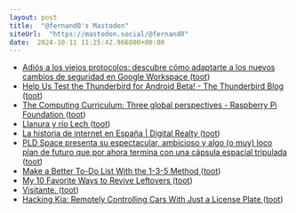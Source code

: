```yaml
---
layout: post
title:  "@fernand0's Mastodon"
siteUrl:  "https://mastodon.social/@fernand0"
date:  2024-10-11 11:25:42.966000+00:00
---
```

*  [Adiós a los viejos protocolos: descubre cómo adaptarte a los nuevos cambios de seguridad en Google Workspace ](https://wwwhatsnew.com/2024/10/04/adios-a-los-viejos-protocolos-descubre-como-adaptarte-a-los-nuevos-cambios-de-seguridad-en-google-workspace) ([toot](https://mastodon.social/@fernand0/113288540518145722))
*  [Help Us Test the Thunderbird for Android Beta! - The Thunderbird Blog ](https://blog.thunderbird.net/2024/09/help-us-test-the-thunderbird-for-android-beta) ([toot](https://mastodon.social/@fernand0/113288394147835984))
*  [The Computing Curriculum: Three global perspectives - Raspberry Pi Foundation ](https://www.raspberrypi.org/blog/the-computing-curriculum-global-perspectives) ([toot](https://mastodon.social/@fernand0/113288054287815801))
*  [Llanura y río Lech ](https://www.flickr.com/photos/fernand0/54028349917) ([toot](https://mastodon.social/@fernand0/113287754014368008))
*  [La historia de internet en España \| Digital Realty ](https://www.digitalrealty.es/resources/articles/the-history-of-internet-in-spai) ([toot](https://mastodon.social/@fernand0/113287743228735203))
*  [PLD Space presenta su espectacular, ambicioso y algo (o muy) loco plan de futuro que por ahora termina con una cápsula espacial tripulada ](https://www.microsiervos.com/archivo/espacio/pld-space-plan-futuro-capsula-tripulada.htm) ([toot](https://mastodon.social/@fernand0/113287586160315999))
*  [Make a Better To-Do List With the 1-3-5 Method ](https://lifehacker.com/work/make-a-better-to-do-list-1-3-5-rul) ([toot](https://mastodon.social/@fernand0/113286819395164798))
*  [My 10 Favorite Ways to Revive Leftovers ](https://lifehacker.com/food-drink/the-recipes-for-reviving-leftover) ([toot](https://mastodon.social/@fernand0/113286154883183882))
*  [Visitante. ](https://avecesunafoto.wordpress.com/2024/10/10/visitante-2) ([toot](https://mastodon.social/@fernand0/113284295622980419))
*  [Hacking Kia: Remotely Controlling Cars With Just a License Plate ](https://samcurry.net/hacking-ki) ([toot](https://mastodon.social/@fernand0/113284245139360717))
